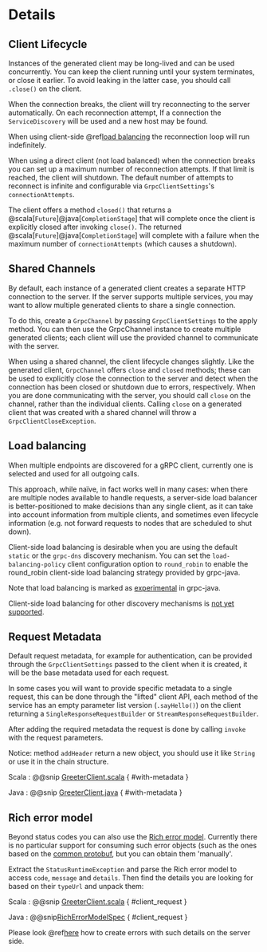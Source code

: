 # Details

## Client Lifecycle

Instances of the generated client may be long-lived and can be used concurrently.
You can keep the client running until your system terminates, or close it earlier. To
avoid leaking in the latter case, you should call `.close()` on the client.

When the connection breaks, the client will try reconnecting to the server automatically.  On each reconnection 
attempt, If a connection the `ServiceDiscovery` will be used and a new host may be found.

When using client-side @ref[load balancing](details.md#load-balancing) the reconnection loop will run indefinitely.

When using a direct client (not load balanced) when the connection breaks you can set up a maximum number 
of reconnection attempts.  If that limit is reached, the client will shutdown.  The default number of attempts to 
reconnect is infinite and configurable via `GrpcClientSettings`'s `connectionAttempts`.

The client offers a method `closed()` that returns a @scala[`Future`]@java[`CompletionStage`] 
that will complete once the client is explicitly closed after invoking `close()`.  The returned @scala[`Future`]@java[`CompletionStage`]
will complete with a failure when the maximum number of `connectionAttempts` (which causes a shutdown).

## Shared Channels

By default, each instance of a generated client creates a separate HTTP connection to the server. If the server
supports multiple services, you may want to allow multiple generated clients to share a single connection.

To do this, create a `GrpcChannel` by passing `GrpcClientSettings` to the apply method. You can then
use the GrpcChannel instance to create multiple generated clients; each client will use the provided channel to 
communicate with the server.

When using a shared channel, the client lifecycle changes slightly. Like the generated client, `GrpcChannel` offers 
`close` and `closed` methods; these can be used to explicitly close the connection to the server and detect when the
connection has been closed or shutdown due to errors, respectively. When you are done communicating with the server,
you should call `close` on the channel, rather than the individual clients. Calling `close` on a generated client 
that was created with a shared channel will throw a `GrpcClientCloseException`.

## Load balancing

When multiple endpoints are discovered for a gRPC client, currently one is
selected and used for all outgoing calls.

This approach, while naïve, in fact works well in many cases: when there
are multiple nodes available to handle requests, a server-side load balancer
is better-positioned to make decisions than any single client, as it can
take into account information from multiple clients, and sometimes even
lifecycle information (e.g. not forward requests to nodes that are scheduled
to shut down).

Client-side load balancing is desirable when you are using the default
`static` or the `grpc-dns` discovery mechanism. You can set the
`load-balancing-policy` client configuration option to `round_robin` to enable
the round_robin client-side load balancing strategy provided by grpc-java.

Note that load balancing is marked as [experimental](https://github.com/grpc/grpc-java/issues/1771) in grpc-java.

Client-side load balancing for other discovery mechanisms is
[not yet supported](https://github.com/akka/akka-grpc/issues/809).

## Request Metadata

Default request metadata, for example for authentication, can be provided through the
`GrpcClientSettings` passed to the client when it is created, it will be the base metadata used for each request.

In some cases you will want to provide specific metadata to a single request, this can be done through the "lifted"
client API, each method of the service has an empty parameter list version (`.sayHello()`) on the client returning a `SingleResponseRequestBuilder` or `StreamResponseRequestBuilder`.

After adding the required metadata the request is done by calling `invoke` with the request parameters.

Notice: method `addHeader` return a new object, you should use it like `String` or use it in the chain structure.

Scala
:  @@snip [GreeterClient.scala](/plugin-tester-scala/src/main/scala/example/myapp/helloworld/LiftedGreeterClient.scala) { #with-metadata }

Java
:  @@snip [GreeterClient.java](/plugin-tester-java/src/main/java/example/myapp/helloworld/LiftedGreeterClient.java) { #with-metadata }

## Rich error model

Beyond status codes you can also use the [Rich error model](https://www.grpc.io/docs/guides/error/#richer-error-model). Currently there is no particular support for consuming such error objects (such as the ones based on the [common protobuf](https://cloud.google.com/apis/design/errors#error_model), but you can obtain them 'manually'.

Extract the `StatusRuntimeException` and parse the Rich error model to access `code`, `message` and `details`. Then find the details you are looking for based on their `typeUrl` and unpack them:

Scala
:  @@snip [GreeterClient.scala](/interop-tests/src/test/scala/org/apache/pekko/grpc/scaladsl/RichErrorModelSpec.scala) { #client_request }

Java
:  @@snip[RichErrorModelSpec](/interop-tests/src/test/java/example/myapp/helloworld/grpc/RichErrorModelTest.java) { #client_request }

Please look @ref[here](../server/details.md) how to create errors with such details on the server side.
